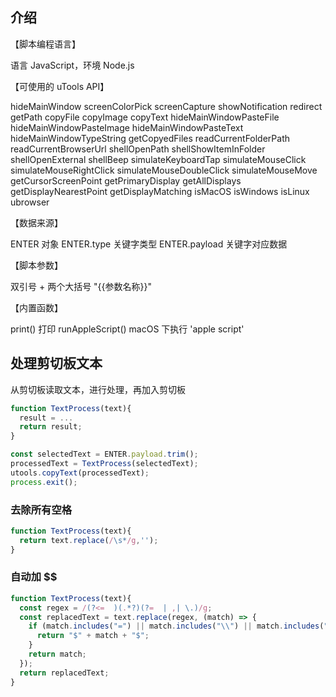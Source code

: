 ## 介绍

【脚本编程语言】

语言 JavaScript，环境 Node.js

【可使用的 uTools API】

hideMainWindow
screenColorPick
screenCapture
showNotification
redirect
getPath
copyFile
copyImage
copyText
hideMainWindowPasteFile
hideMainWindowPasteImage
hideMainWindowPasteText
hideMainWindowTypeString
getCopyedFiles
readCurrentFolderPath
readCurrentBrowserUrl
shellOpenPath
shellShowItemInFolder
shellOpenExternal
shellBeep
simulateKeyboardTap
simulateMouseClick
simulateMouseRightClick
simulateMouseDoubleClick
simulateMouseMove
getCursorScreenPoint
getPrimaryDisplay
getAllDisplays
getDisplayNearestPoint
getDisplayMatching
isMacOS
isWindows
isLinux
ubrowser

【数据来源】

ENTER 对象
ENTER.type 关键字类型
ENTER.payload 关键字对应数据

【脚本参数】

双引号 + 两个大括号 "{{参数名称}}"

【内置函数】

print() 打印
runAppleScript() macOS 下执行 'apple script'

## 处理剪切板文本

从剪切板读取文本，进行处理，再加入剪切板

```js
function TextProcess(text){
  result = ...
  return result;
}

const selectedText = ENTER.payload.trim();
processedText = TextProcess(selectedText);
utools.copyText(processedText);
process.exit();
```

### 去除所有空格

```js
function TextProcess(text){
  return text.replace(/\s*/g,'');
}
```

### 自动加 $$

```js
function TextProcess(text){
  const regex = /(?<=  )(.*?)(?=  | ,| \.)/g;
  const replacedText = text.replace(regex, (match) => {
    if (match.includes("=") || match.includes("\\") || match.includes("^")) {
      return "$" + match + "$";
    }
    return match;
  });
  return replacedText;
}
```